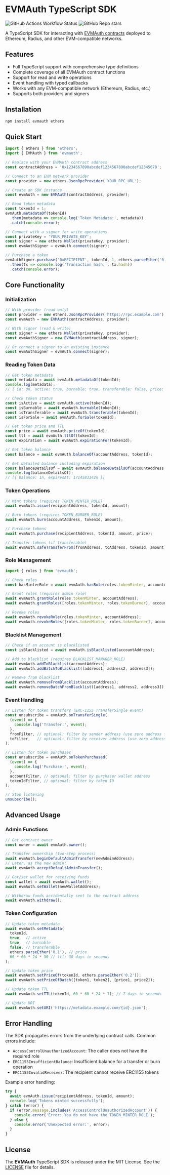 # EVMAuth TypeScript SDK

![GitHub Actions Workflow Status](https://img.shields.io/github/actions/workflow/status/evmauth/evmauth-ts/test.yml?label=Tests)
![GitHub Repo stars](https://img.shields.io/github/stars/evmauth/evmauth-ts)

A TypeScript SDK for interacting with [EVMAuth contracts](https://github.com/evmauth/evmauth-core) deployed to Ethereum, Radius, and other EVM-compatible networks.

## Features

- Full TypeScript support with comprehensive type definitions
- Complete coverage of all EVMAuth contract functions
- Support for read and write operations
- Event handling with typed callbacks
- Works with any EVM-compatible network (Ethereum, Radius, etc.)
- Supports both providers and signers

## Installation

```bash
npm install evmauth ethers
```

## Quick Start

```typescript
import { ethers } from 'ethers';
import { EVMAuth } from 'evmauth';

// Replace with your EVMAuth contract address
const contractAddress = '0x1234567890abcdef1234567890abcdef12345678';

// Connect to an EVM network provider
const provider = new ethers.JsonRpcProvider('YOUR_RPC_URL');

// Create an SDK instance
const evmAuth = new EVMAuth(contractAddress, provider);

// Read token metadata
const tokenId = 1;
evmAuth.metadataOf(tokenId)
  .then(metadata => console.log('Token Metadata:', metadata))
  .catch(console.error);

// Connect with a signer for write operations
const privateKey = 'YOUR_PRIVATE_KEY';
const signer = new ethers.Wallet(privateKey, provider);
const evmAuthSigner = evmAuth.connect(signer);

// Purchase a token
evmAuthSigner.purchase('0xRECIPIENT', tokenId, 1, ethers.parseEther('0.1'))
  .then(tx => console.log('Transaction hash:', tx.hash))
  .catch(console.error);
```

## Core Functionality

### Initialization

```typescript
// With provider (read-only)
const provider = new ethers.JsonRpcProvider('https://rpc.example.com');
const evmAuth = new EVMAuth(contractAddress, provider);

// With signer (read & write)
const signer = new ethers.Wallet(privateKey, provider);
const evmAuthSigner = new EVMAuth(contractAddress, signer);

// Or connect a signer to an existing instance
const evmAuthSigner = evmAuth.connect(signer);
```

### Reading Token Data

```typescript
// Get token metadata
const metadata = await evmAuth.metadataOf(tokenId);
console.log(metadata);
// { id: 0n, active: true, burnable: true, transferable: false, price: 100000000000000000n, ttl: 2592000n }

// Check token status
const isActive = await evmAuth.active(tokenId);
const isBurnable = await evmAuth.burnable(tokenId);
const isTransferable = await evmAuth.transferable(tokenId);
const isForSale = await evmAuth.forSale(tokenId);

// Get token price and TTL
const price = await evmAuth.priceOf(tokenId);
const ttl = await evmAuth.ttlOf(tokenId);
const expiration = await evmAuth.expirationFor(tokenId);

// Get token balance
const balance = await evmAuth.balanceOf(accountAddress, tokenId);

// Get detailed balance including expiration
const balanceDetailsOf = await evmAuth.balanceDetailsOf(accountAddress, tokenId);
console.log(balanceDetailsOf);
// [{ balance: 1n, expiresAt: 1714583142n }]
```

### Token Operations

```typescript
// Mint tokens (requires TOKEN_MINTER_ROLE)
await evmAuth.issue(recipientAddress, tokenId, amount);

// Burn tokens (requires TOKEN_BURNER_ROLE)
await evmAuth.burn(accountAddress, tokenId, amount);

// Purchase tokens
await evmAuth.purchase(recipientAddress, tokenId, amount, price);

// Transfer tokens (if transferable)
await evmAuth.safeTransferFrom(fromAddress, toAddress, tokenId, amount);
```

### Role Management

```typescript
import { roles } from 'evmauth';

// Check roles
const hasMinterRole = await evmAuth.hasRole(roles.tokenMinter, accountAddress);

// Grant roles (requires admin role)
await evmAuth.grantRole(roles.tokenMinter, accountAddress);
await evmAuth.grantRoles([roles.tokenMinter, roles.tokenBurner], accountAddress);

// Revoke roles
await evmAuth.revokeRole(roles.tokenMinter, accountAddress);
await evmAuth.revokeRoles([roles.tokenMinter, roles.tokenBurner], accountAddress);
```

### Blacklist Management

```typescript
// Check if an account is blacklisted
const isBlacklisted = await evmAuth.isBlacklisted(accountAddress);

// Add to blacklist (requires BLACKLIST_MANAGER_ROLE)
await evmAuth.addToBlacklist(accountAddress);
await evmAuth.addBatchToBlacklist([address1, address2, address3]);

// Remove from blacklist
await evmAuth.removeFromBlacklist(accountAddress);
await evmAuth.removeBatchFromBlacklist([address1, address2, address3]);
```

### Event Handling

```typescript
// Listen for token transfers (ERC-1155 TransferSingle event)
const unsubscribe = evmAuth.onTransferSingle(
  (event) => {
    console.log('Transfer:', event);
  },
  fromFilter, // optional: filter by sender address (use zero address for token minting events)
  toFilter,   // optional: filter by receiver address (use zero address for token burning events)
);

// Listen for token purchases
const unsubscribe = evmAuth.onTokenPurchased(
  (event) => {
    console.log('Purchase:', event);
  },
  accountFilter, // optional: filter by purchaser wallet address
  tokenIdFilter, // optional: filter by token ID
);

// Stop listening
unsubscribe();
```

## Advanced Usage

### Admin Functions

```typescript
// Get contract owner
const owner = await evmAuth.owner();

// Transfer ownership (two-step process)
await evmAuth.beginDefaultAdminTransfer(newAdminAddress);
// Later, as the new admin:
await evmAuth.acceptDefaultAdminTransfer();

// Get/set wallet for receiving funds
const wallet = await evmAuth.wallet();
await evmAuth.setWallet(newWalletAddress);

// Withdraw funds accidentally sent to the contract address
await evmAuth.withdraw();
```

### Token Configuration

```typescript
// Update token metadata
await evmAuth.setMetadata(
  tokenId,
  true,  // active
  true,  // burnable
  false, // transferable
  ethers.parseEther('0.1'), // price
  60 * 60 * 24 * 30 // ttl: 30 days in seconds
);

// Update token price
await evmAuth.setPriceOf(tokenId, ethers.parseEther('0.2'));
await evmAuth.setPriceOfBatch([token1, token2], [price1, price2]);

// Update token TTL
await evmAuth.setTTL(tokenId, 60 * 60 * 24 * 7); // 7 days in seconds

// Update URI
await evmAuth.setURI('https://metadata.example.com/{id}.json');
```

## Error Handling

The SDK propagates errors from the underlying contract calls. Common errors include:

- `AccessControlUnauthorizedAccount`: The caller does not have the required role
- `ERC1155InsufficientBalance`: Insufficient balance for a transfer or burn operation
- `ERC1155InvalidReceiver`: The recipient cannot receive ERC1155 tokens

Example error handling:

```typescript
try {
  await evmAuth.issue(recipientAddress, tokenId, amount);
  console.log('Tokens minted successfully');
} catch (error) {
  if (error.message.includes('AccessControlUnauthorizedAccount')) {
    console.error('Error: You do not have the TOKEN_MINTER_ROLE');
  } else {
    console.error('Unexpected error:', error);
  }
}
```

## License

The **EVMAuth** TypeScript SDK is released under the MIT License. See the [LICENSE](LICENSE) file for details.
